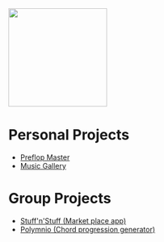 <!--
<a href="https://github.com/anuraghazra/github-readme-stats">
  <img height=195 align="center" src="https://github-readme-stats-two-murex-58.vercel.app/api/top-langs/?username=dumejiego00&layout=compact&theme=holi" />
</a>
--!>

<a href="https://github.com/anuraghazra/github-readme-stats">
  <img height=195 align="center" src="https://github-readme-stats.vercel.app/api?username=dumejiego00&show_icons=true&rank_icon=github&theme=holi" />
</a>

<h1>Personal Projects</h1>
<ul>
  <li><a href=https://preflopmaster.jp>Preflop Master</a></li>
  <li><a href=https://yeuphoristic.xyz>Music Gallery</a></li>
</ul>
<h1>Group Projects</h1>
<ul>
  <li><a href=https://idsp-stuffnstuff-anry.onrender.com/>Stuff'n'Stuff (Market place app)</a></li>
  <li><a href=https://polymn.io>Polymnio (Chord progression generator)</a></li>
</ul>
